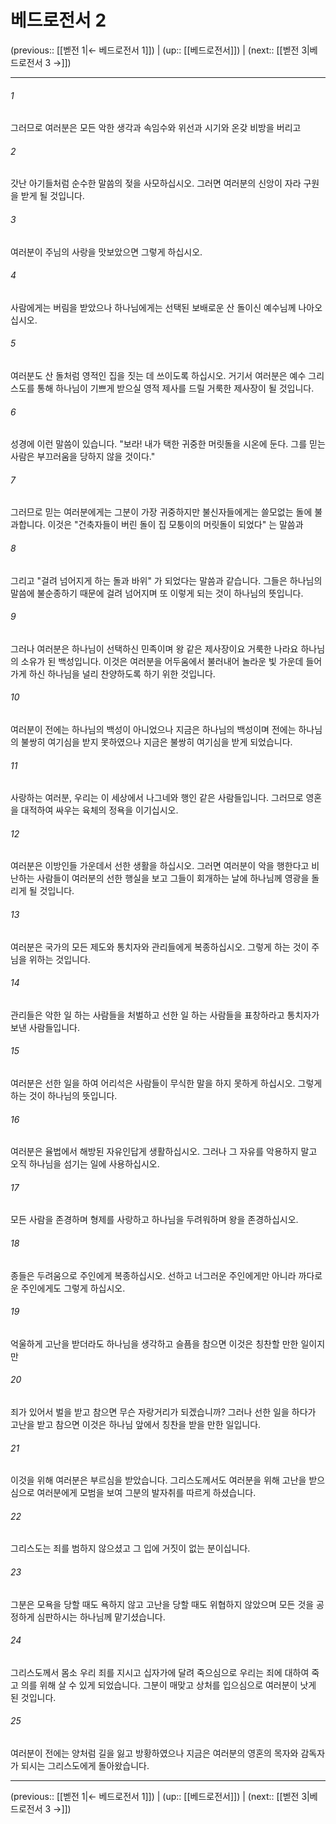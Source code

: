 # 베드로전서 2

(previous:: [[벧전 1|← 베드로전서 1]]) | (up:: [[베드로전서]]) | (next:: [[벧전 3|베드로전서 3 →]])

***




###### 1 

그러므로 여러분은 모든 악한 생각과 속임수와 위선과 시기와 온갖 비방을 버리고 



###### 2 

갓난 아기들처럼 순수한 말씀의 젖을 사모하십시오. 그러면 여러분의 신앙이 자라 구원을 받게 될 것입니다. 



###### 3 

여러분이 주님의 사랑을 맛보았으면 그렇게 하십시오. 



###### 4 

사람에게는 버림을 받았으나 하나님에게는 선택된 보배로운 산 돌이신 예수님께 나아오십시오. 



###### 5 

여러분도 산 돌처럼 영적인 집을 짓는 데 쓰이도록 하십시오. 거기서 여러분은 예수 그리스도를 통해 하나님이 기쁘게 받으실 영적 제사를 드릴 거룩한 제사장이 될 것입니다. 



###### 6 

성경에 이런 말씀이 있습니다. "보라! 내가 택한 귀중한 머릿돌을 시온에 둔다. 그를 믿는 사람은 부끄러움을 당하지 않을 것이다." 



###### 7 

그러므로 믿는 여러분에게는 그분이 가장 귀중하지만 불신자들에게는 쓸모없는 돌에 불과합니다. 이것은 "건축자들이 버린 돌이 집 모퉁이의 머릿돌이 되었다" 는 말씀과 



###### 8 

그리고 "걸려 넘어지게 하는 돌과 바위" 가 되었다는 말씀과 같습니다. 그들은 하나님의 말씀에 불순종하기 때문에 걸려 넘어지며 또 이렇게 되는 것이 하나님의 뜻입니다. 



###### 9 

그러나 여러분은 하나님이 선택하신 민족이며 왕 같은 제사장이요 거룩한 나라요 하나님의 소유가 된 백성입니다. 이것은 여러분을 어두움에서 불러내어 놀라운 빛 가운데 들어가게 하신 하나님을 널리 찬양하도록 하기 위한 것입니다. 



###### 10 

여러분이 전에는 하나님의 백성이 아니었으나 지금은 하나님의 백성이며 전에는 하나님의 불쌍히 여기심을 받지 못하였으나 지금은 불쌍히 여기심을 받게 되었습니다. 



###### 11 

사랑하는 여러분, 우리는 이 세상에서 나그네와 행인 같은 사람들입니다. 그러므로 영혼을 대적하여 싸우는 육체의 정욕을 이기십시오. 



###### 12 

여러분은 이방인들 가운데서 선한 생활을 하십시오. 그러면 여러분이 악을 행한다고 비난하는 사람들이 여러분의 선한 행실을 보고 그들이 회개하는 날에 하나님께 영광을 돌리게 될 것입니다. 



###### 13 

여러분은 국가의 모든 제도와 통치자와 관리들에게 복종하십시오. 그렇게 하는 것이 주님을 위하는 것입니다. 



###### 14 

관리들은 악한 일 하는 사람들을 처벌하고 선한 일 하는 사람들을 표창하라고 통치자가 보낸 사람들입니다. 



###### 15 

여러분은 선한 일을 하여 어리석은 사람들이 무식한 말을 하지 못하게 하십시오. 그렇게 하는 것이 하나님의 뜻입니다. 



###### 16 

여러분은 율법에서 해방된 자유인답게 생활하십시오. 그러나 그 자유를 악용하지 말고 오직 하나님을 섬기는 일에 사용하십시오. 



###### 17 

모든 사람을 존경하며 형제를 사랑하고 하나님을 두려워하며 왕을 존경하십시오. 



###### 18 

종들은 두려움으로 주인에게 복종하십시오. 선하고 너그러운 주인에게만 아니라 까다로운 주인에게도 그렇게 하십시오. 



###### 19 

억울하게 고난을 받더라도 하나님을 생각하고 슬픔을 참으면 이것은 칭찬할 만한 일이지만 



###### 20 

죄가 있어서 벌을 받고 참으면 무슨 자랑거리가 되겠습니까? 그러나 선한 일을 하다가 고난을 받고 참으면 이것은 하나님 앞에서 칭찬을 받을 만한 일입니다. 



###### 21 

이것을 위해 여러분은 부르심을 받았습니다. 그리스도께서도 여러분을 위해 고난을 받으심으로 여러분에게 모범을 보여 그분의 발자취를 따르게 하셨습니다. 



###### 22 

그리스도는 죄를 범하지 않으셨고 그 입에 거짓이 없는 분이십니다. 



###### 23 

그분은 모욕을 당할 때도 욕하지 않고 고난을 당할 때도 위협하지 않았으며 모든 것을 공정하게 심판하시는 하나님께 맡기셨습니다. 



###### 24 

그리스도께서 몸소 우리 죄를 지시고 십자가에 달려 죽으심으로 우리는 죄에 대하여 죽고 의를 위해 살 수 있게 되었습니다. 그분이 매맞고 상처를 입으심으로 여러분이 낫게 된 것입니다. 



###### 25 

여러분이 전에는 양처럼 길을 잃고 방황하였으나 지금은 여러분의 영혼의 목자와 감독자가 되시는 그리스도에게 돌아왔습니다.

***

(previous:: [[벧전 1|← 베드로전서 1]]) | (up:: [[베드로전서]]) | (next:: [[벧전 3|베드로전서 3 →]])
